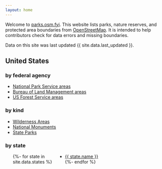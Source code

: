 ```yaml
---
layout: home
---
```


Welcome to [parks.osm.fyi](/). This website lists parks, nature reserves, and protected area boundaries from [OpenStreetMap](https://openstreetmap.org). It is intended to help contributors check for data errors and missing boundaries.

Data on this site was last updated <time class="relative" datetime="{{ site.data.last_updated }}">{{ site.data.last_updated }}</time>.

## United States

### by federal agency

- [National Park Service areas](/us/nps)
- [Bureau of Land Management areas](/us/blm)
- [US Forest Service areas](/us/usfs)

### by kind

- [Wilderness Areas](/us/wilderness)
- [National Monuments](/us/national-monuments)
- [State Parks](/us/state-parks)

### by state

<ul style="column-count: 3">
{%- for state in site.data.states %}
<li><a href="/us/{{ state.id | downcase }}">{{ state.name }}</a></li>
{%- endfor %}
</ul>
